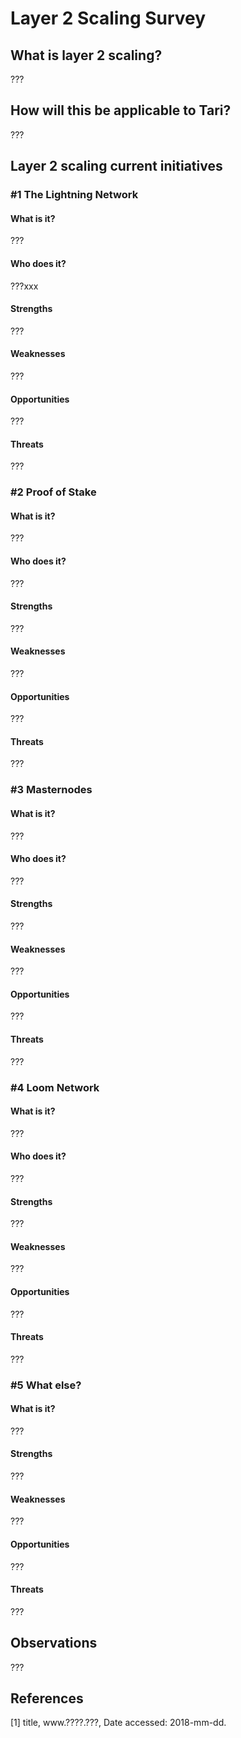# Layer 2 Scaling Survey
## What is layer 2 scaling?

???

## How will this be applicable to Tari?

???


## Layer 2 scaling current initiatives
### #1 The Lightning Network
#### What is it?

???

#### Who does it?

???xxx

#### Strengths

???

#### Weaknesses

???

#### Opportunities

???

#### Threats

???


### #2 Proof of Stake
#### What is it?

???

#### Who does it?

???

#### Strengths

???

#### Weaknesses

???

#### Opportunities

???

#### Threats

???

### #3 Masternodes
#### What is it?

???

#### Who does it?

???

#### Strengths

???

#### Weaknesses

???

#### Opportunities

???

#### Threats

???

### #4 Loom Network
#### What is it?

???

#### Who does it?

???

#### Strengths

???

#### Weaknesses

???

#### Opportunities

???

#### Threats

???

### #5 What else?
#### What is it?

???

#### Strengths

???

#### Weaknesses

???

#### Opportunities

???

#### Threats

???

## Observations

???

## References

[1] title, www.????.???, Date accessed: 2018-mm-dd.


